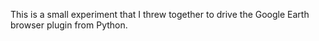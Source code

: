 This is a small experiment that I threw together to drive the Google Earth browser plugin from Python.
